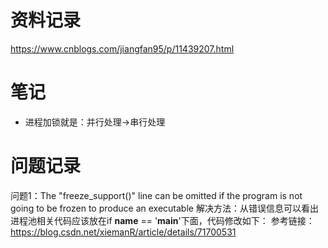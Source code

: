 # 资料记录
https://www.cnblogs.com/jiangfan95/p/11439207.html

# 笔记
- 进程加锁就是：并行处理->串行处理

# 问题记录
问题1：The "freeze_support()" line can be omitted if the program
        is not going to be frozen to produce an executable
解决方法：从错误信息可以看出进程池相关代码应该放在if __name__ == '__main__'下面，代码修改如下：
参考链接：https://blog.csdn.net/xiemanR/article/details/71700531

